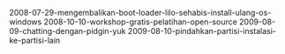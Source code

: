 2008-07-29-mengembalikan-boot-loader-lilo-sehabis-install-ulang-os-windows
2008-10-10-workshop-gratis-pelatihan-open-source
2009-08-09-chatting-dengan-pidgin-yuk
2009-08-10-pindahkan-partisi-instalasi-ke-partisi-lain